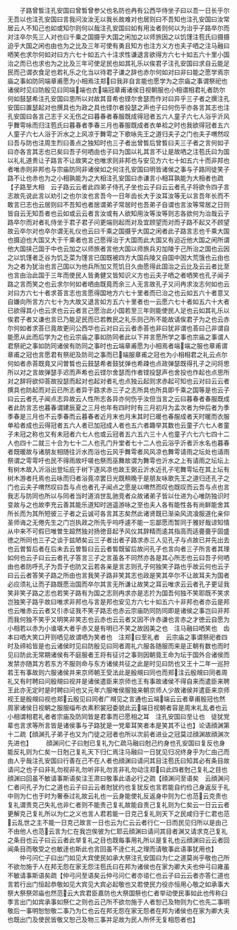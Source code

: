 <!-- { "loadSidebar": true } -->
　　子路曾晳注孔安国曰曾晳曾参父也名防也冉有公西华侍坐子曰以吾一日长乎尔无吾以也注孔安国曰言我问汝汝无以我长故难对也居则曰不吾知也注孔安国曰汝常居云人不知己也如或知尔则何以哉注孔安国曰如有用汝者则何以为治乎子路卒尔而对注卒尔先三人对也曰千乗之国摄乎大国之闲加之以师旅因之以饥馑注苞氏曰摄摄迫乎大国之闲也由也为之比及三年可使有勇且知方也注方义方也夫子哂之注马融曰哂笑也求尔何如对曰方六七十如五六十注求性谦退言欲得方六七十如五六十里小国治之而已也求也为之比及三年可使足民也如其礼乐以俟君子注孔安国曰求自云能足民而己谓衣食足也若礼乐之化当以待君子谦之辞也赤尔何如对曰非曰能之愿学焉宗庙之事如防同端章甫愿为小相焉注郑曰我非自言能也愿学为之宗庙之事谓祭祀也诸侯时见曰防殷见曰同端端也衣端冠章甫诸侯日视朝服也小相谓相君礼者防尔何如鼓瑟希注孔安国曰思所以对故其音希也铿尔舍瑟而作对曰异乎三子者之撰注孔安国曰置瑟起对也撰具也为政之具也铿尔者投瑟之声也子曰何伤乎亦各言其志也注孔安国曰各言己志于义无伤之曰暮春者春服既成得冠者五六人童子六七人浴乎沂风乎舞雩咏而归注苞氏曰暮春者季春三月也春服既成者衣单袷之时也我欲得冠者五六人童子六七人浴于沂水之上风凉于舞雩之下歌咏先王之道归夫子之门也夫子喟然叹曰吾与防也注周生烈曰善点之独知时也三子者出曾晳后曾晳曰夫三子者之言何如子曰亦各言其志也已矣曰吾子何哂由也子曰为国以礼其言不让是故哂之注苞氏曰为国以礼礼道贵让子路言不让故笑之也唯求则非邦也与安见方六七十如五六十而非邦也者唯赤则非邦也与宗庙防同非诸侯如之何注孔安国曰明皆诸侯之事与子路同徒笑子路不让也赤也为之小相孰能为之大相注孔安国曰赤谦言小相耳孰能为大相者也疏【子路至大相　云子路云云者此四弟子侍孔子坐也云子曰云云者孔子将欲令四子言志故先说此言以劝引之也尔汝也言吾今一日年齿长大于汝耳汝等无以言吾年长而不敢言已志也云居则曰不吾知也者居谓弟子常居时也吾弟子自谓也言汝等常居之日则皆自云无知吾者也云如或云云者言汝或有人欲知用汝等汝等则志各欲何为治哉云子路卒尔而对者礼侍坐于君子君子问更端则起而对及宜顾望而对而子路不起又不顾望故云卒尔对也卒尔谓无礼仪也云曰千乘之国摄乎大国之闲者此子路言志也千乘大国也摄迫也大国又大于千乘者也言己愿得治于大国而此大国又有迫近他大国之闲所谓他大国挟己国于中也云加之以师旅者言他大国以师旅兵刃加陵于己所治之国也云因之以饥馑者乏谷为饥乏菜为馑言已国既被四方大国兵陵又自国中因大荒饿也云由也为之者为犹治也言己国以为他兵所加又荒饥日久由愿得此国治之云比及云云者比至也言由治此国于三年而使民人皆勇健又皆知识义方也云夫子哂之者哂笑也孔子闻子路之言而笑之也云求尔何如者哂由既竟而余三人无言故孔子又问冉求汝志何如也云对曰方六七十者求荅言志也言愿得国地方六七十里者而已治之也云如五六十者意又自嫌向所言方六七十为大故又退言如方五六十里者也一云愿六七十者如五六十大者已欲得其小也云求也云云者言己愿治此小国若至三年则能使民人足也云如其礼乐以俟君子者又谦也言已乃能足民而已若教民之礼乐则己所不能故请俟君子为之也云赤尔何如者求荅已竟故更问公西华也云对曰云云者赤荅也非曰犹非谓也荅曰己非谓自能愿从此而后学为之也云宗庙之事如防同者此以下并言愿所学之事也宗庙之事谓人君祭祀之事如防同诸侯有防同之事时也云端章甫愿为小相焉者端端之服也章甫谓章甫之冠也言愿君有祭祀及防司之事而已端服章甫之冠也为小相相君之礼云点尔何如者赤荅既竟又问曽晳也云鼓瑟希者鼓犹弹也希疎也点政弹瑟既得孔子之问将思所以对之言故弹瑟手迟而声希也云铿尔舍瑟而作者铿投瑟声也舍投也作起也点思所对之辞将欲仰荅故投瑟而起对也起对者礼也点独云起则求赤起可知也云对曰云云者撰具也防起而对云已所志者异于路求赤三子之志所具也所具即千乘之国等是也云子曰云云者孔子闻点志异故云人性所志各异亦何伤乎汝但当言之云曰暮春者春服既成者此防言志也暮春谓建辰夏之三月也年有四时时有三月初月为孟次者为仲后者为季季春是三月也不云季春而云暮春者近月末也月末其时已暖也春服成者天时暖而衣服单袷者成也云得冠者五六人者已加冠成人者也五六者趣举其数也云童子六七人者童子未冠之称也又有未冠者六七人也或云冠者五六五六三十人也童子六七六七四十二人也四十二就三十合为七十二人也孔门升堂者七十二人也云浴乎沂者沂水名也暮春者既暖故与诸朋友相随往沂水而浴也云风乎舞雩者风风凉也舞雩请雨之坛处也请雨祭谓之雩雩吁也民不得雨故吁嗟也祭而巫舞故谓为舞雩也沂水之上有请雨之坛坛上有树木故入沂浴出登坛庇于树下逐风凉也故王弼云沂水近孔子宅舞雩坛在其上坛有树木游者托焉也云咏而归者浴竟凉罢日光既稍晚于是朋友咏歌先王之道归还孔子之门也云夫子喟然叹曰吾与点也者孔子闻点之愿是以喟然而叹也既叹而云吾与点也言我志与防同也所以与同者当时道消世乱驰竞者众故诸弟子皆以仕进为心唯防独识时变故与之也故李充云善其能乐道知时逍遥游咏之至也夫人各有能性各有尚鲜能舍其所长而为其所短彼三子者之云诚可各言其志矣然此诸贤既已渐染风流飡服道化亲仰圣师诲之无倦先生之门岂执政之所先乎呜呼遽不能一忘鄙愿而暂同于雅好哉谅知情从中来不可假已唯曽生超然独对扬徳音起予风仪其辞精而逺其指高而适亹亹乎固盛徳之所同也三子之谈于兹陋矣云三子者出者子路求赤三人见孔子与点故已并先出去也云曽晳后者在后未去云曽晳曰云云者晳既留后故问孔子也言向者三子所言者其理如何也云子曰云云者孔子答言三子之言虽各不同然亦各是其心所志也云曰吾子何哂由也者防呼孔子为吾子也防又云若各亲是言志则孔子何独笑子路也乎故云何也云子曰云云者答笑子路之所由也言我笑子路非笑其志也政是笑其卒尔不让故耳夫为国者必应须礼让而子路既愿治国而卒尔其言无所谦让故笑之耳云唯求云云者孔子更证我笑非笑子路之志也若笑子路有为国之志则冉求亦是志扵为国吾何独不笑耶既不笑求岂独笑子路乎故曰唯求非邦也与言是邦也安见方六七十如五六十非邦也者亦云是邦也云唯赤云云者又引赤证我不笑子路志也赤云宗庙防同防同即是诸侯之事岂曰非邦而我何独不笑乎又明笑非笑志也云赤也云云者又因不许赤谦也言赤之才徳云自愿为小相若以赤为小谁堪大者乎赤又是有明已不笑之故因美之也　注马融曰哂笑也　齿本曰哂大笑口开则哂见故谓哂为笑者也　注郑曰至礼者　云宗庙之事谓祭祀者四时及禘袷皆是也云诸侯时见曰防殷见曰同者周礼六服各随服而来是正朝有数也而时见曰防此无常期诸侯有不庭服者王将有征讨之事则因朝竟王命为坛于国外合诸侯而发禁亦随其方若东方不服则命与东方诸侯共征之此是时见曰防也又王十二年一巡狩若王有事故则六服诸侯并来京师朝王受法此是殷覜曰同也而郑注云殷覜曰同者周礼又有时聘曰问殷覜曰视并是诸侯遣臣来京师也王有事故诸侯不得自来而遣臣来聘王此亦无定时是时聘曰问也又元年六服唯侯服独来朝京师人少故诸侯并遣臣来京师视王是殷覜曰视也郑云殷见曰同者广覜见之言通也云端端云云者章甫殷冠也然周家诸侯日视朝之服服缁布衣素积裳冠委貌此云端日视朝者容是周末礼乱者也云小相谓相君礼者者宗庙及防同皆是君事而已愿相之耳　注孔安国曰至让也　徒犹党辈也言求等所言皆是诸侯事与子路犹是一党辈耳笑者本是笑其不让也】论语顔渊第十二疏【顔渊孔子弟子也又为门徒之冠者也所以次前者进业之冠莫过顔渊故顔渊次先进也】
　　顔渊问仁子曰尅已复礼为仁疏马融曰尅己约身也孔安国曰复反也身能反礼则为仁矣一日尅己复礼天下归仁焉注马融曰一日犹见归况终身乎为仁由己而由人乎哉注孔安国曰行善在己不在人者也顔渊曰请问其目注苞氏曰知其必有条目故请问之也子曰非礼勿视非礼勿听非礼勿言非礼勿动注郑曰此四者尅己复礼之目也顔渊曰回虽不敏请事斯语矣注王肃曰敬事此语必行之疏【顔渊问至语矣　云顔渊问仁者问孔子为仁之道也云子曰云云者尅犹约也复犹反也言若能自约俭己身返反于礼中则为仁也于时为奢泰过礼故云礼也一云身能使礼反返身中则为仁也范云克责也复礼谓责克己失礼也非仁者则不能责己复礼故能自责己复礼则为仁矣云一日云云者更解克己复礼所以为仁之义也言人君若能一日克己复礼则天下之民咸归于仁君也范云乱世之主不能一日克己故言一日也云为仁云云者行仁一日而民见归所以是由己不由他人也范云言为仁在我岂俟彼为仁耶云顔渊曰请问其目者渊又请求克己复礼之条目也云子曰云云者此举复礼之目也既每事用礼所以是复礼也云顔渊曰云云者回闻条目而敬受之也敏逹也斯此也言回虽不逹仁礼之理而请敬事此语事犹用也】
　　仲弓问仁子曰出门如见大宾使民如承大祭注孔安国曰为仁之道莫尚乎敬也己所不欲勿施于人在邦无怨在家无怨注苞氏曰在邦为诸侯也在家为卿大夫也仲弓曰雍虽不敏请事斯语矣疏【仲弓问至语矣云仲弓问仁者亦谘仁也云子曰云云者亦答仁道也言若行出门恒起恭敬如见大宾见大宾必起敬也又若使民力役亦恒用心敬之如承事大祭大祭祭郊庙也然范云大宾君臣嘉防也大祭国祭也仁者举动使民事如此也传称臼季言出门如宾承事如祭仁之则也云己所不欲勿施于人者恕己及物则为仁也先二事明敬后一事明恕恕敬二事乃为仁也云在邦无怨在家无怨者在邦为诸侯也在家为卿大夫也既出门及使民皆敬又恕己及物三事并足故为民人所怀无复相怨者也】
